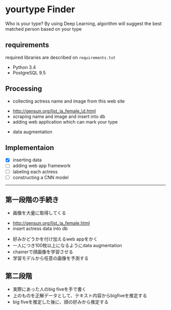 # yourtype Finder

Who is your type? By using Deep Learning, algorithm will suggest the best matched person based on your type

## requirements
required libraries are described on `requirements.txt`
* Python 3.4
* PostgreSQL 9.5


## Processing
* collecting actress name and image from this web site
 - http://gensun.org/list_ja_female_\d.html
 - scraping name and image and insert into db
 - adding web application which can mark your type
* data augmentation

## Implementaion
- [x] inserting data
- [ ] adding web app framework
- [ ] labeling each actress
- [ ] constructing a CNN model

--------------------------------
## 第一段階の手続き
* 画像を大量に取得してくる
 - http://gensun.org/list_ja_female.html
 - insert actress data into db
* 好みかどうかを付け加えるweb appをかく
* 一人につき100枚以上になるようにdata augmentation
* chainerで顔画像を学習させる
* 学習モデルから任意の画像を予測する

## 第二段階
* 実際にあった人のbig fiveを手で書く
* 上のものを正解データとして、テキスト内容からbigfiveを推定する
* big fiveを推定した後に、顔の好みから推定する

